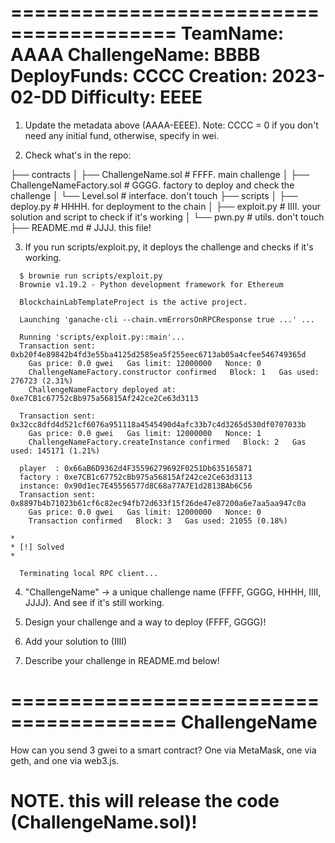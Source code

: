 ========================================
TeamName: AAAA
ChallengeName: BBBB
DeployFunds: CCCC
Creation: 2023-02-DD
Difficulty: EEEE
========================================

1. Update the metadata above (AAAA-EEEE). Note: CCCC = 0 if you don't need any initial
   fund, otherwise, specify in wei.

2. Check what's in the repo:

  ├── contracts
  │   ├── ChallengeName.sol         # FFFF. main challenge
  │   ├── ChallengeNameFactory.sol  # GGGG. factory to deploy and check the challenge
  │   └── Level.sol                 # interface. don't touch
  ├── scripts
  │   ├── deploy.py                 # HHHH. for deployment to the chain
  │   ├── exploit.py                # IIII. your solution and script to check if it's working
  │   └── pwn.py                    # utils. don't touch
  ├── README.md                     # JJJJ. this file!
  
3. If you run scripts/exploit.py, it deploys the challenge and checks if it's working.

~~~{.sh}
  $ brownie run scripts/exploit.py
  Brownie v1.19.2 - Python development framework for Ethereum
  
  BlockchainLabTemplateProject is the active project.
  
  Launching 'ganache-cli --chain.vmErrorsOnRPCResponse true ...' ...
  
  Running 'scripts/exploit.py::main'...
  Transaction sent: 0xb20f4e89842b4fd3e55ba4125d2585ea5f255eec6713ab05a4cfee546749365d
    Gas price: 0.0 gwei   Gas limit: 12000000   Nonce: 0
    ChallengeNameFactory.constructor confirmed   Block: 1   Gas used: 276723 (2.31%)
    ChallengeNameFactory deployed at: 0xe7CB1c67752cBb975a56815Af242ce2Ce63d3113
  
  Transaction sent: 0x32cc8dfd4d521cf6076a951118a4545490d4afc33b7c4d3265d530df0707033b
    Gas price: 0.0 gwei   Gas limit: 12000000   Nonce: 1
    ChallengeNameFactory.createInstance confirmed   Block: 2   Gas used: 145171 (1.21%)
  
  player  : 0x66aB6D9362d4F35596279692F0251Db635165871
  factory : 0xe7CB1c67752cBb975a56815Af242ce2Ce63d3113
  instance: 0x90d1ec7E45556577d8C68a77A7E1d2813BAb6C56
  Transaction sent: 0x8897b4b71023b61cf6c82ec94fb72d633f15f26de47e87200a6e7aa5aa947c0a
    Gas price: 0.0 gwei   Gas limit: 12000000   Nonce: 0
    Transaction confirmed   Block: 3   Gas used: 21055 (0.18%)

*
* [!] Solved
*

  Terminating local RPC client...
~~~

4. "ChallengeName" -> a unique challenge name (FFFF, GGGG, HHHH, IIII, JJJJ). And see
   if it's still working.

5. Design your challenge and a way to deploy (FFFF, GGGG)!
6. Add your solution to (IIII)
6. Describe your challenge in README.md below!

========================================
ChallengeName
========================================

How can you send 3 gwei to a smart contract? One via MetaMask, one via geth, and
one via web3.js.

# NOTE. this will release the code (ChallengeName.sol)!
<CODE>
